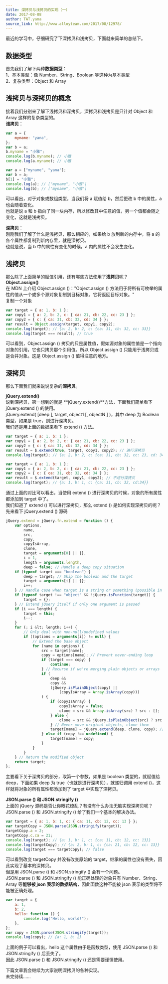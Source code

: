 ```yaml
---
title: 深拷贝与浅拷贝的实现（一）
date: 2017-08-08
author: TAT.yana
source_link: http://www.alloyteam.com/2017/08/12978/
---
```


<!-- {% raw %} - for jekyll -->

最近的学习中，仔细研究了下深拷贝和浅拷贝，下面就来简单的总结下。

## **数据类型**

首先我们了解下两种**数据类型**：  
1、基本类型：像 Number、String、Boolean 等这种为基本类型  
2、复杂类型：Object 和 Array

## **浅拷贝与深拷贝的概念**

接着我们分别来了解下浅拷贝和深拷贝，深拷贝和浅拷贝是只针对 Object 和 Array 这样的复杂类型的。  
**浅拷贝**：

```javascript
var a = {
    myname: "yana",
};
var b = a;
b.myname = "小雅";
console.log(b.myname); // 小雅
console.log(a.myname); // 小雅
```

```javascript
var a = ["myname", "yana"];
var b = a;
b[1] = "小雅";
console.log(a); // ["myname", "小雅"]
console.log(b); // ["myname", "小雅"]
```

可以看出，对于对象或数组类型，当我们将 a 赋值给 b，然后更改 b 中的属性，a 也会随着变化。  
也就是说 a 和 b 指向了同一块内存，所以修改其中任意的值，另一个值都会随之变化，这就是浅拷贝。

**深拷贝**：  
刚刚我们了解了什么是浅拷贝，那么相应的，如果给 b 放到新的内存中，将 a 的各个属性都复制到新内存里，就是深拷贝。  
也就是说，当 b 中的属性有变化的时候，a 内的属性不会发生变化。

## **浅拷贝**

那么除了上面简单的赋值引用，还有哪些方法使用了**浅拷贝**呢？  
**Object.assign()**  
在 MDN 上介绍 Object.assign ()："Object.assign () 方法用于将所有可枚举的属性的值从一个或多个源对象复制到目标对象。它将返回目标对象。"  
复制一个对象

```javascript
var target = { a: 1, b: 1 };
var copy1 = { a: 2, b: 2, c: { ca: 21, cb: 22, cc: 23 } };
var copy2 = { c: { ca: 31, cb: 32, cd: 34 } };
var result = Object.assign(target, copy1, copy2);
console.log(target); // {a: 2, b: 2, c: {ca: 31, cb: 32, cc: 33}}
console.log(target === result); // true
```

可以看到，Object.assign () 拷贝的只是属性值，假如源对象的属性值是一个指向对象的引用，它也只拷贝那个引用值。所以 Object.assign () 只能用于浅拷贝或是合并对象。这是 Object.assign () 值得注意的地方。

## **深拷贝**

那么下面我们就来说说复杂的**深拷贝**。

**jQuery.extend()**  
说到深拷贝，第一想到的就是 **jQuery.extend()**方法，下面我们简单看下 jQuery.extend () 的使用。  
jQuery.extend( \[deep ], target, object1 \[, objectN ] )，其中 deep 为 Boolean 类型，如果是 true，则进行深拷贝。  
我们还是用上面的数据来看下 extend () 方法。

```javascript
var target = { a: 1, b: 1 };
var copy1 = { a: 2, b: 2, c: { ca: 21, cb: 22, cc: 23 } };
var copy2 = { c: { ca: 31, cb: 32, cd: 34 } };
var result = $.extend(true, target, copy1, copy2); // 进行深拷贝
console.log(target); // {a: 2, b: 2, c: {ca: 31, cb: 32, cc: 23, cd: 34}}
```

```javascript
var target = { a: 1, b: 1 };
var copy1 = { a: 2, b: 2, c: { ca: 21, cb: 22, cc: 23 } };
var copy2 = { c: { ca: 31, cb: 32, cd: 34 } };
var result = $.extend(target, copy1, copy2); // 不进行深拷贝
console.log(target); // {a: 1, b: 1, c: {ca: 31, cb: 32, cd:34}}
```

通过上面的对比可以看出，当使用 extend () 进行深拷贝的时候，对象的所有属性都添加到 target 中了。  
我们知道了 extend () 可以进行深拷贝，那么 extend () 是如何实现深拷贝的呢？  
先来看下 jQuery.extend () 源码

```javascript
jQuery.extend = jQuery.fn.extend = function () {
    var options,
        name,
        src,
        copy,
        copyIsArray,
        clone,
        target = arguments[0] || {},
        i = 1,
        length = arguments.length,
        deep = false; // Handle a deep copy situation
    if (typeof target === "boolean") {
        deep = target; // Skip the boolean and the target
        target = arguments[i] || {};
        i++;
    } // Handle case when target is a string or something (possible in deep copy)
    if (typeof target !== "object" && !jQuery.isFunction(target)) {
        target = {};
    } // Extend jQuery itself if only one argument is passed
    if (i === length) {
        target = this;
        i--;
    }
    for (; i &lt; length; i++) {
        // Only deal with non-null/undefined values
        if ((options = arguments[i]) != null) {
            // Extend the base object
            for (name in options) {
                src = target[name];
                copy = options[name]; // Prevent never-ending loop
                if (target === copy) {
                    continue;
                } // Recurse if we're merging plain objects or arrays
                if (
                    deep &&
                    copy &&
                    (jQuery.isPlainObject(copy) ||
                        (copyIsArray = Array.isArray(copy)))
                ) {
                    if (copyIsArray) {
                        copyIsArray = false;
                        clone = src && Array.isArray(src) ? src : [];
                    } else {
                        clone = src && jQuery.isPlainObject(src) ? src : {};
                    } // Never move original objects, clone them
                    target[name] = jQuery.extend(deep, clone, copy); // Don't bring in undefined values
                } else if (copy !== undefined) {
                    target[name] = copy;
                }
            }
        }
    } // Return the modified object
    return target;
};
```

主要看下关于深拷贝的部分，取第一个参数，如果是 boolean 类型的，就赋值给 deep，下面如果 deep 为 true（也就是进行深拷贝），就递归调用 extend ()，这样就将对象的所有属性都添加到了 target 中实现了深拷贝。

**JSON.parse () 和 JSON.stringify ()**  
上面的 jQuery 源码是否让你眼花缭乱？有没有什么办法无脑实现深拷贝呢？JSON.parse () 和 JSON.stringify () 给了我们一个基本的解决办法。

```javascript
var target = { a: 1, b: 1, c: { ca: 11, cb: 12, cc: 13 } };
var targetCopy = JSON.parse(JSON.stringify(target));
targetCopy.a = 2;
targetCopy.c.ca = 21;
console.log(target); // {a: 1, b: 1, c: {ca: 11, cb: 12, cc: 13}}
console.log(targetCopy); // {a: 2, b: 1, c: {ca: 21, cb: 12, cc: 13}}
console.log(target === targetCopy); // false
```

可以看到改变 targetCopy 并没有改变原始的 target，继承的属性也没有丢失，因此实现了基本的深拷贝。  
但是用 JSON.parse () 和 JSON.stringify () 会有一个问题。  
JSON.parse () 和 JSON.stringify () 能正确处理的对象只有 Number、String、Array 等**能够被 json 表示的数据结构**，因此函数这种不能被 json 表示的类型将不能被正确处理。

```javascript
var target = {
    a: 1,
    b: 2,
    hello: function () {
        console.log("Hello, world!");
    },
};
var copy = JSON.parse(JSON.stringify(target));
console.log(copy); // {a: 1, b: 2}
```

上面的例子可以看出，hello 这个属性由于是函数类型，使用 JSON.parse () 和 JSON.stringify () 后丢失了。  
因此 JSON.parse () 和 JSON.stringify () 还是需要谨慎使用。

下篇文章我会继续为大家说明深拷贝的各种实现。  
未完待续......


<!-- {% endraw %} - for jekyll -->